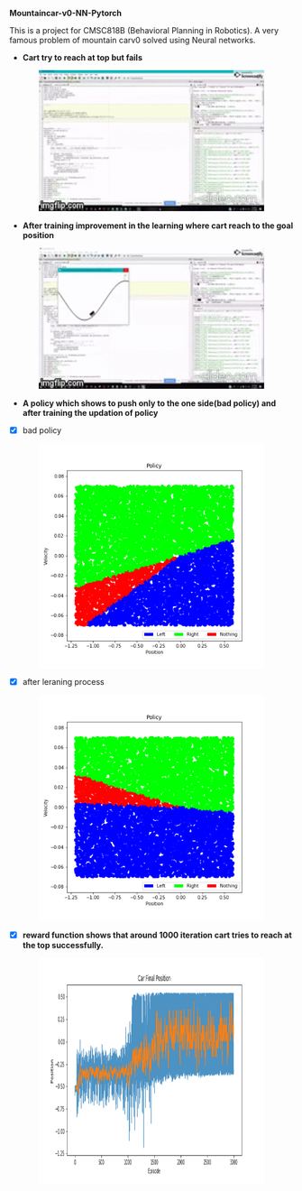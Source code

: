 **Mountaincar-v0-NN-Pytorch**

This is a project for CMSC818B (Behavioral Planning in Robotics). A very famous problem of mountain carv0 solved using Neural networks. 

- **Cart try to reach at top but fails** 

<p align="center">
<img src="https://github.com/Godcreatebugs/Mountaincar-v0-NN-Tensorflow/blob/master/fail_gif.gif" width="400" height="250">

- **After training improvement in the learning where cart reach to the goal position**

<p align="center">
<img src="https://github.com/Godcreatebugs/Mountaincar-v0-NN-Tensorflow/blob/master/pass_gif.gif" width="400" height="250">

- **A policy which shows to push only to the one side(bad policy) and after training the updation of policy**

- [x] bad policy

<p align="center">
<img src="https://github.com/Godcreatebugs/Mountaincar-v0-NN-Tensorflow/blob/master/policy_results_images/Policy.png" align="center" width="400" height="400">

- [x] after leraning process

<p align="center">
<img src="https://github.com/Godcreatebugs/Mountaincar-v0-NN-Tensorflow/blob/master/policy_results_images/Policy%20-%20Modified.png" width="400" height="400">

- [x] **reward function shows that around 1000 iteration cart tries to reach at the top successfully.**

<p align="center">
<img src="https://github.com/Godcreatebugs/Mountaincar-v0-NN-Tensorflow/blob/master/policy_results_images/Final%20Position.png" width="400" height="400">






